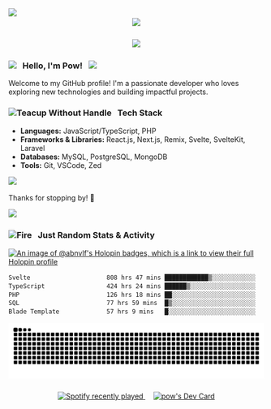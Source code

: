 <!-- <img src="https://media1.tenor.com/m/slXqsD1oE-4AAAAd/lyney-lynette.gif" width="900"> -->
<!-- <img src="https://media1.tenor.com/m/Jat0oxpwUIcAAAAd/fruits-basket-furuba.gif" width="900"> -->
<img src="https://media1.tenor.com/m/5bhkD9qAUTIAAAAd/time-agent-link-click.gif" width="900">

<div align="center">
  <img src="https://profile-counter.glitch.me/abnvlf/count.svg?"  />
</div>

###

<div align="center">
  <img src="https://www.codewars.com/users/kimmyxpow/badges/small" />
</div>

### <img src="https://user-images.githubusercontent.com/74038190/213844263-a8897a51-32f4-4b3b-b5c2-e1528b89f6f3.png" width="25px" /> &nbsp; Hello, I'm Pow! &nbsp; <img src="https://user-images.githubusercontent.com/74038190/213844263-a8897a51-32f4-4b3b-b5c2-e1528b89f6f3.png" width="25px" />


Welcome to my GitHub profile! I'm a passionate developer who loves exploring new technologies and building impactful projects. 

### <img src="https://user-images.githubusercontent.com/74038190/216120974-24a76b31-7f39-41f1-a38f-b3c1377cc612.png" alt="Teacup Without Handle" width="20" /> &nbsp; Tech Stack

- **Languages:** JavaScript/TypeScript, PHP
- **Frameworks & Libraries:** React.js, Next.js, Remix, Svelte, SvelteKit, Laravel
- **Databases:** MySQL, PostgreSQL, MongoDB
- **Tools:** Git, VSCode, Zed

<img src="https://user-images.githubusercontent.com/74038190/212284115-f47cd8ff-2ffb-4b04-b5bf-4d1c14c0247f.gif" width="900">

Thanks for stopping by! 🚀

<img src="https://user-images.githubusercontent.com/74038190/212284115-f47cd8ff-2ffb-4b04-b5bf-4d1c14c0247f.gif" width="900">

### <img src="https://user-images.githubusercontent.com/74038190/216122041-518ac897-8d92-4c6b-9b3f-ca01dcaf38ee.png" alt="Fire" width="20" /> &nbsp; Just Random Stats & Activity

[![An image of @abnvlf's Holopin badges, which is a link to view their full Holopin profile](https://holopin.me/abnvlf)](https://holopin.io/@abnvlf)

<!--START_SECTION:waka-->

```txt
Svelte                     808 hrs 47 mins ████████████▒░░░░░░░░░░░░   49.21 %
TypeScript                 424 hrs 24 mins ██████▒░░░░░░░░░░░░░░░░░░   25.82 %
PHP                        126 hrs 18 mins ██░░░░░░░░░░░░░░░░░░░░░░░   07.68 %
SQL                        77 hrs 59 mins  █▒░░░░░░░░░░░░░░░░░░░░░░░   04.74 %
Blade Template             57 hrs 9 mins   █░░░░░░░░░░░░░░░░░░░░░░░░   03.48 %
```

<!--END_SECTION:waka-->

<img src="https://raw.githubusercontent.com/kimmyxpow/kimmyxpow/output/snake.svg" alt="Snake animation" />

###

<div align="center">
  <a href="https://open.spotify.com/user/31py3qwahsl76foqwc5f55butple">
    <img src="https://spotify-recently-played-readme.vercel.app/api?user=31py3qwahsl76foqwc5f55butple&count=5&unique=true"" alt="Spotify recently played"  />
  </a>
  <img width="12" />
  <a href="https://app.daily.dev/kimmyxpow"><img src="https://api.daily.dev/devcards/v2/7iThHcyatEBVnTBeYoZ1T.png?type=default&r=57e" width="235" alt="pow's Dev Card"/></a>
</div>

###
